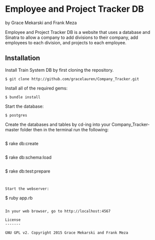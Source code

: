 Employee and Project Tracker DB
================

by Grace Mekarski and Frank Meza

Employee and Project Tracker DB is a website that uses a database and Sinatra to allow a company to add divisions to their company, add employees to each division, and projects to each employee.

Installation
------------

Install Train System DB by first cloning the repository.  
```
$ git clone http://github.com/gracelauren/Company_Tracker.git
```

Install all of the required gems:
```
$ bundle install
```

Start the database:
```
$ postgres
```

Create the databases and tables by cd-ing into your Company_Tracker-master folder then in the terminal run the following:

```

```
$ rake db:create

```

```
$ rake db:schema:load

```

```
$ rake db:test:prepare
```

```
```

Start the webserver:
```
$ ruby app.rb
```

In your web browser, go to http://localhost:4567

License
-------

GNU GPL v2. Copyright 2015 Grace Mekarski and Frank Meza
